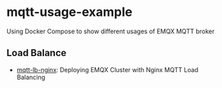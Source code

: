 # mqtt-usage-example

Using Docker Compose to show different usages of EMQX MQTT broker

## Load Balance

- [mqtt-lb-nginx](./mqtt-lb-nginx/README.md): Deploying EMQX Cluster with Nginx
  MQTT Load Balancing
